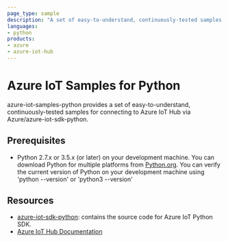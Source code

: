 ```yaml
---
page_type: sample
description: "A set of easy-to-understand, continuously-tested samples for connecting to Azure IoT Hub with Python."
languages:
- python
products:
- azure
- azure-iot-hub
---
```


# Azure IoT Samples for Python

azure-iot-samples-python provides a set of easy-to-understand, continuously-tested samples for connecting to Azure IoT Hub via Azure/azure-iot-sdk-python.

## Prerequisites

- Python 2.7.x or 3.5.x (or later) on your development machine.  You can download Python for multiple platforms from [Python.org](https://www.python.org/downloads/).
  You can verify the current version of Python on your development machine using 'python --version' or 'python3 --version'

## Resources

- [azure-iot-sdk-python](https://github.com/Azure/azure-iot-sdk-python): contains the source code for Azure IoT Python SDK.
- [Azure IoT Hub Documentation](https://docs.microsoft.com/azure/iot-hub/)
